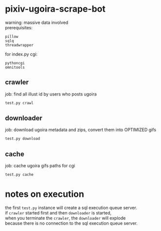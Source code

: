# pixiv-ugoira-scrape-bot

warning: massive data involved  
prerequisites:  
```pixivpy
pillow
sqlq
threadwrapper
```
for index.py cgi:
```
pythoncgi
omnitools
```

## crawler

job: find all illust id by users who posts ugoira
```python
test.py crawl
```

## downloader

job: download ugoira metadata and zips, convert them into OPTIMIZED gifs
```python
test.py download
```

## cache

job: cache ugoira gifs paths for cgi
```python
test.py cache
```

# notes on execution

the first `test.py` instance will create a sql execution queue server.  
if `crawler` started first and then `downloader` is started,  
when you terminate the `crawler`, the `downloader` will explode  
because there is no connection to the sql execution queue server.
